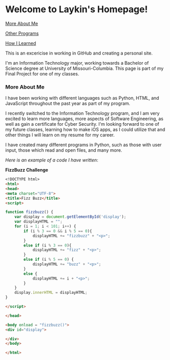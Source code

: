 # Welcome to Laykin's Homepage!

[More About Me](https://github.com/LaykinK/LaykinK.github.io#more-about-me)

[Other Programs]()

[How I Learned](https://github.com/LaykinK/LaykinK.github.io/blob/main/How%20I%20Learned.md#how-i-learned)       

This is an excericise in working in GitHub and creating a personal site.

I'm an Information Technology major, working towards a Bachelor of Science degree at University of Missouri-Columbia. This page is part of my Final Project for one of my classes.


### More About Me

I have been working with different languages such as Python, HTML, and JavaScript throughout the past year as part of my program.

I recently switched to the Information Technology program, and I am very excited to learn more languages, more aspects of Software Engineering, as well as gain a certificate for Cyber Security. I'm looking forward to one of my future classes, learning how to make iOS apps, as I could utilize that and other things I will learn on my resume for my career.

I have created many different programs in Python, such as those with user input, those which read and open files, and many more.

*Here is an example of a code I have written*:

**FizzBuzz Challenge**
```markdown
<!DOCTYPE html>
<html>
<head>
<meta charset="UTF-8">
<title>Fizz Buzz</title>
<script>

function fizzbuzz() {
	var display = document.getElementById('display');
	var displayHTML = "";
	for (i = 1; i < 101; i++) {
		if (i % 3 == 0 && i % 5 == 0){
			displayHTML += "fizzbuzz" + "<p>";
		}
		else if (i % 3 == 0){
			displayHTML += "fizz" + "<p>";
		} 
		else if (i % 5 == 0) {
			displayHTML += "buzz" + "<p>";
		} 
		else {
			displayHTML += i + "<p>";
		}
	}
	display.innerHTML = displayHTML;
}

</script>

</head>

<body onload = "fizzbuzz()">
<div id="display">

</div>
</body>

</html>
```

